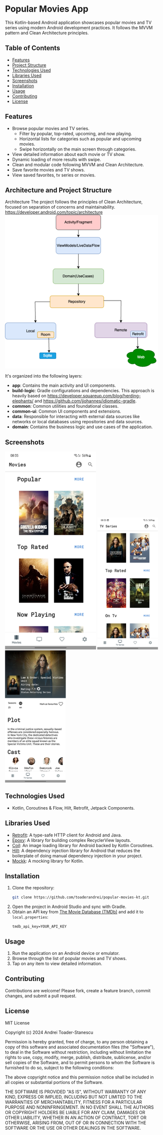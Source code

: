 # Popular Movies App

This Kotlin-based Android application showcases popular movies and TV series using modern Android development practices. It follows the MVVM pattern and Clean Architecture principles.

## Table of Contents
- [Features](#features)
- [Project Structure](#Architecture-and-Project-Structure)
- [Technologies Used](#technologies-used)
- [Libraries Used](#libraries-used)
- [Screenshots](#screenshots)
- [Installation](#installation)
- [Usage](#usage)
- [Contributing](#contributing)
- [License](#license)

## Features
- Browse popular movies and TV series.
  - Filter by popular, top-rated, upcoming, and now playing.
  - Horizontal lists for categories such as popular and upcoming movies.
  - Swipe horizontally on the main screen through categories.
- View detailed information about each movie or TV show.
- Dynamic loading of more results with swipe.
- Clean and modular code following MVVM and Clean Architecture.
- Save favorite movies and TV shows.
- View saved favorites, tv series or movies.


## Architecture and Project Structure
Architecture
The project follows the principles of Clean Architecture, focused on separation of concerns and maintainability.
https://developer.android.com/topic/architecture
![android_architecture_diagram.png](pictures/clean_architecture_diagram.png)

It's organized into the following layers:
- **app**: Contains the main activity and UI components.
- **build-logic**: Gradle configurations and dependencies.
This approach is heavily based on https://developer.squareup.com/blog/herding-elephants/ and https://github.com/jjohannes/idiomatic-gradle.
- **common**: Common utilities and foundational classes.
- **common-ui**: Common UI components and extensions.
- **data**: Responsible for interacting with external data sources like networks or local databases using repositories and data sources.
- **domain**: Contains the business logic and use cases of the application.

## Screenshots
<img src="pictures/popular_movies_2.jpg" alt="popular_movies_2" width="300"/> <img src="pictures/popular_movies_1.jpg" alt="popular_movies_1" width="200"/> <img src="pictures/popular_movies_3.jpg" alt="popular_movies_3" width="200"/>

## Technologies Used
- Kotlin, Coroutines & Flow, Hilt, Retrofit, Jetpack Components.

## Libraries Used
- [Retrofit](https://square.github.io/retrofit/): A type-safe HTTP client for Android and Java.
- [Epoxy](https://github.com/airbnb/epoxy): A library for building complex RecyclerView layouts.
- [Coil](https://github.com/coil-kt/coil): An image loading library for Android backed by Kotlin Coroutines.
- [Hilt](https://developer.android.com/training/dependency-injection/hilt-android): A dependency injection library for Android that reduces the boilerplate of doing manual dependency injection in your project. 
- [Mockk](https://mockk.io/ANDROID.html): A mocking library for Kotlin.

## Installation
1. Clone the repository:
    ```bash
    git clone https://github.com/toaderandrei/popular-movies-kt.git
    ```
2. Open the project in Android Studio and sync with Gradle.
3. Obtain an API key from [The Movie Database (TMDb)](https://www.themoviedb.org/documentation/api) and add it to `local.properties`:
    ```properties
    tmdb_api_key=YOUR_API_KEY
    ```

## Usage
1. Run the application on an Android device or emulator.
2. Browse through the list of popular movies and TV shows.
3. Tap on any item to view detailed information.

## Contributing
Contributions are welcome! Please fork, create a feature branch, commit changes, and submit a pull request.

## License
MIT License

Copyright (c) 2024 Andrei Toader-Stanescu

Permission is hereby granted, free of charge, to any person obtaining a copy
of this software and associated documentation files (the "Software"), to deal
in the Software without restriction, including without limitation the rights
to use, copy, modify, merge, publish, distribute, sublicense, and/or sell
copies of the Software, and to permit persons to whom the Software is
furnished to do so, subject to the following conditions:

The above copyright notice and this permission notice shall be included in all
copies or substantial portions of the Software.

THE SOFTWARE IS PROVIDED "AS IS", WITHOUT WARRANTY OF ANY KIND, EXPRESS OR
IMPLIED, INCLUDING BUT NOT LIMITED TO THE WARRANTIES OF MERCHANTABILITY,
FITNESS FOR A PARTICULAR PURPOSE AND NONINFRINGEMENT. IN NO EVENT SHALL THE
AUTHORS OR COPYRIGHT HOLDERS BE LIABLE FOR ANY CLAIM, DAMAGES OR OTHER
LIABILITY, WHETHER IN AN ACTION OF CONTRACT, TORT OR OTHERWISE, ARISING FROM,
OUT OF OR IN CONNECTION WITH THE SOFTWARE OR THE USE OR OTHER DEALINGS IN THE
SOFTWARE.